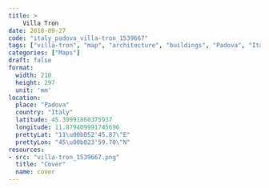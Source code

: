 ```yaml
---
title: > 
    Villa Tron
date: 2018-09-27
code: "italy_padova_villa-tron_1539667"
tags: ["villa-tron", "map", "architecture", "buildings", "Padova", "Italy"]
categories: ["Maps"]
draft: false
format:
  width: 210
  height: 297
  unit: 'mm'
location:
  place: "Padova"
  country: "Italy"
  latitude: 45.39991860375937
  longitude: 11.879409991745696
  prettyLat: "11\u00b052'45.87\"E"
  prettyLon: "45\u00b023'59.70\"N"
resources:
- src: "villa-tron_1539667.png"
  title: "Cover"
  name: cover
---
```

